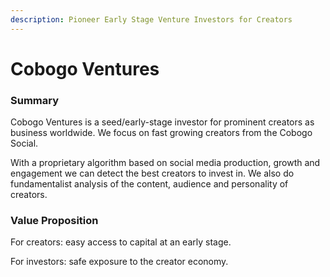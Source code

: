 ```yaml
---
description: Pioneer Early Stage Venture Investors for Creators
---
```


# Cobogo Ventures

### Summary&#x20;

Cobogo Ventures is a seed/early-stage investor for prominent creators as business worldwide. We focus on fast growing creators from the Cobogo Social.&#x20;

With a proprietary algorithm based on social media production, growth and engagement we can detect the best creators to invest in. We also do fundamentalist analysis of the content, audience and personality of creators.

### Value Proposition

For creators: easy access to capital at an early stage.&#x20;

For investors: safe exposure to the creator economy.

